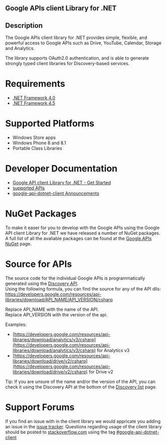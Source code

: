 ## Google APIs client Library for .NET  ##

## Description ##
The Google APIs client library for .NET provides simple, flexible, and powerful access to Google APIs such as Drive, YouTube, Calendar, Storage and Analytics.

The library supports OAuth2.0 authentication, and is able to generate strongly typed client libraries for Discovery-based services.

Requirements 
=================================
* [.NET Framework 4.0](http://www.microsoft.com/en-us/download/details.aspx?id=17851)
* [.NET Framework 4.5](http://www.microsoft.com/en-us/download/details.aspx?id=30653)

Supported Platforms
=================================

* Windows Store apps
* Windows Phone 8 and 8.1
* Portable Class Libraries

Developer Documentation
=================================

* [Google API client Library for .NET - Get Started](https://developers.google.com/api-client-library/dotnet/get_started)
* [supported APIs](https://developers.google.com/api-client-library/dotnet/apis/)
* [google-api-dotnet-client Announcements](http://google-api-dotnet-client.blogspot.dk/)

NuGet Packages
=================================

To make it easer for you to develop with the Google APIs using the Google API client Library for .NET we have released a number of NuGet packages. A full list of all the avaliable packages can be found at the [Google.APIs NuGet](https://www.nuget.org/packages?q=google.apis&sortOrder=relevance) page.

Source for APIs
=================================

The source code for the individual Google APIs is programmatically generated using the [Discovery API](https://developers.google.com/discovery/). <br/> Using the following formula, you can find the source for any of the API dlls:
<br/>
https://developers.google.com/resources/api-libraries/download/API_NAME/API_VERSION/csharp <br/>

Replace API_NAME with the name of the API. <br/>
Replace API_VERSION with the version of the api.

Examples:

* [https://developers.google.com/resources/api-libraries/download/analytics/v3/csharp](https://developers.google.com/resources/api-libraries/download/analytics/v3/csharp) for Analytics v3
* [https://developers.google.com/resources/api-libraries/download/drive/v2/csharp](https://developers.google.com/resources/api-libraries/download/drive/v2/csharp) for Drive v2

Tip: If you are unsure of the name and/or the version of the API, you can check it using the Discovery API at the bottom of the [Discovery list](https://developers.google.com/discovery/v1/reference/apis/list) page.

Support Forums
=================================
If you find an issue with in the client library we would appricate you adding an issue in the [issue tracker](https://github.com/google/google-api-dotnet-client/issues).
Questions regarding usage of the client library should be posted to [stackoverflow.com](http://stackoverflow.com/)  using the tag [#google-api-dotnet-client](http://stackoverflow.com/questions/tagged/google-api-dotnet-client)
